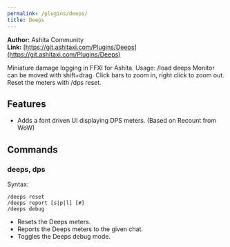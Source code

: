 ```yaml
---
permalink: /plugins/deeps/
title: Deeps
---
```


**Author:** Ashita Community<br/>
**Link:** [https://git.ashitaxi.com/Plugins/Deeps](https://git.ashitaxi.com/Plugins/Deeps)

Miniature damage logging in FFXI for Ashita. Usage: /load deeps Monitor can be moved with shift+drag. Click bars to zoom in, right click to zoom out. Reset the meters with /dps reset.

## Features

  * Adds a font driven UI displaying DPS meters. (Based on Recount from WoW)

## Commands

### deeps, dps
Syntax:
```
/deeps reset
/deeps report [s|p|l] [#]
/deeps debug
```
  * Resets the Deeps meters.
  * Reports the Deeps meters to the given chat.
  * Toggles the Deeps debug mode.